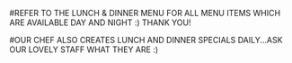 #REFER TO THE LUNCH & DINNER MENU FOR ALL MENU ITEMS WHICH ARE AVAILABLE DAY AND NIGHT :) THANK YOU!  

#OUR CHEF ALSO CREATES LUNCH AND DINNER SPECIALS DAILY...ASK OUR LOVELY STAFF WHAT THEY ARE :)



